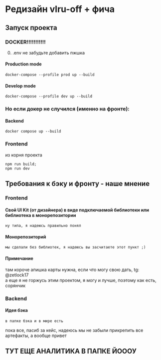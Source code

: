 # Редизайн vlru-off + фича
## Запуск проекта

### DOCKER!!!!!!!!!!!

0. .env не забудьте добавить пжшка

#### Production mode
```
docker-compose --profile prod up --build
```
#### Develop mode
```
docker-compose --profile dev up --build
```

### Но если докер не случился (именно на фронте):
#### Backend
```
docker compose up --build
```

### Frontend
из корня проекта
```
npm run build;
npm run dev
```

## Требования к бэку и фронту - наше мнение

### Frontend
#### Свой UI Kit (от дизайнера) в виде подключаемой библиотеки или библиотека в монорепозитории <br>
`ну типа, я надеюсь правильно понял`
#### Монорепозиторий<br>
`мы сделали без библиотек, я надеюсь вы засчитаете этот пункт ;)`

#### Примечание
там короче апишка карты нужна, если что могу свою дать, tg: @zetlock17
<br>
а еще я не горжусь этим проектом, я могу и лучше, поэтому как есть, сорянчик

### Backend
#### Идея бэка<br>
`в папке бэка и в мире есть`

пока все, пасиб за кейс, надеюсь мы не забыли прикрепить все артефакты, а вообще привет

## ТУТ ЕЩЕ АНАЛИТИКА В ПАПКЕ ЙОООУ
